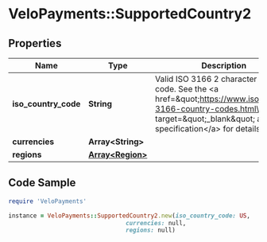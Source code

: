 # VeloPayments::SupportedCountry2

## Properties

Name | Type | Description | Notes
------------ | ------------- | ------------- | -------------
**iso_country_code** | **String** | Valid ISO 3166 2 character country code. See the &lt;a href&#x3D;\&quot;https://www.iso.org/iso-3166-country-codes.html\&quot; target&#x3D;\&quot;_blank\&quot; a&gt;ISO specification&lt;/a&gt; for details. | [optional] 
**currencies** | **Array&lt;String&gt;** |  | [optional] 
**regions** | [**Array&lt;Region&gt;**](Region.md) |  | [optional] 

## Code Sample

```ruby
require 'VeloPayments'

instance = VeloPayments::SupportedCountry2.new(iso_country_code: US,
                                 currencies: null,
                                 regions: null)
```


